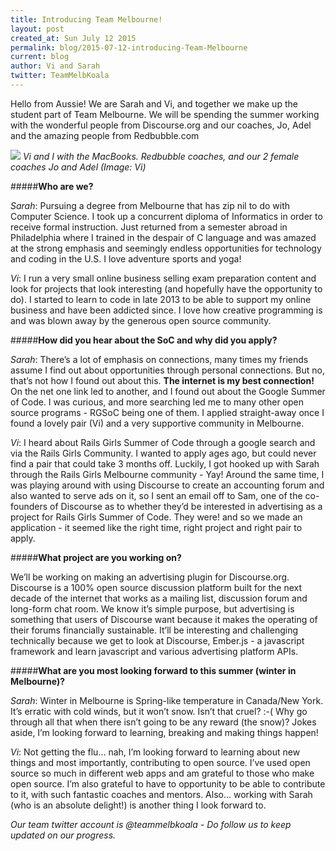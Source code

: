 ```yaml
---
title: Introducing Team Melbourne!
layout: post
created_at: Sun July 12 2015
permalink: blog/2015-07-12-introducing-Team-Melbourne
current: blog
author: Vi and Sarah
twitter: TeamMelbKoala
---
```


Hello from Aussie! We are Sarah and Vi, and together we make up the student part of Team Melbourne. We will be spending the summer working with the wonderful people from Discourse.org and our coaches, Jo, Adel and the amazing people from Redbubble.com

![](https://googledrive.com/host/0B0MprGf2iwLoMmFiSHRvN0g4VmM)
*Vi and I with the MacBooks. Redbubble coaches, and our 2 female coaches Jo and Adel (Image: Vi)*

#####**Who are we?**

*Sarah*: Pursuing a degree from Melbourne that has zip nil to do with Computer Science. I took up a concurrent diploma of Informatics in order to receive formal instruction. Just returned from a semester abroad in Philadelphia where I trained in the despair of C language and was amazed at the strong emphasis and seemingly endless opportunities for technology and coding in the U.S. I love adventure sports and yoga!

*Vi*: I run a very small online business selling exam preparation content and look for projects that look interesting (and hopefully have the opportunity to do).  I started to learn to code in late 2013 to be able to support my online business and have been addicted since.  I love how creative programming is and was blown away by the generous open source community.  


#####**How did you hear about the SoC and why did you apply?**

*Sarah*: There’s a lot of emphasis on connections, many times my friends assume I find out about opportunities through personal connections. But no, that’s not how I found out about this. **The internet is my best connection!** On the net one link led to another, and I found out about the Google Summer of Code. I was curious, and more searching led me to many other open source programs - RGSoC being one of them. I applied straight-away once I found a lovely pair (Vi) and a very supportive community in Melbourne.

*Vi*: I heard about Rails Girls Summer of Code through a google search and via the Rails Girls Community.  I wanted to apply ages ago, but could never find a pair that could take 3 months off.  Luckily, I got hooked up with Sarah through the Rails Girls Melbourne community - Yay!  Around the same time, I was playing around with using Discourse to create an accounting forum and also wanted to serve ads on it, so I sent an email off to Sam, one of the co-founders of Discourse as to whether they’d be interested in advertising as a project for Rails Girls Summer of Code.  They were! and so we made an application - it seemed like the right time, right project and right pair to apply.  

#####**What project are you working on?**

We’ll be working on making an advertising plugin for Discourse.org.  Discourse is a 100% open source discussion platform built for the next decade of the internet that works as a mailing list, discussion forum and long-form chat room.  We know it’s simple purpose, but advertising is something that users of Discourse want because it makes the operating of their forums financially sustainable.  It’ll be interesting and challenging technically because we get to look at Discourse, Ember.js - a javascript framework and learn javascript and various advertising platform APIs.

#####**What are you most looking forward to this summer (winter in Melbourne)?**

*Sarah*: Winter in Melbourne is Spring-like temperature in Canada/New York. It’s erratic with cold winds, but it won’t snow. Isn’t that cruel? :-( Why go through all that when there isn’t going to be any reward (the snow)? Jokes aside, I’m looking forward to learning, breaking and making things happen!

*Vi*: Not getting the flu… nah, I’m looking forward to learning about new things and most importantly, contributing to open source.  I’ve used open source so much in different web apps and am grateful to those who make open source.  I’m also grateful to have to opportunity to be able to contribute to it, with such fantastic coaches and mentors.  Also… working with Sarah (who is an absolute delight!) is another thing I look forward to.

*Our team twitter account is @teammelbkoala - Do follow us to keep updated on our progress.*

